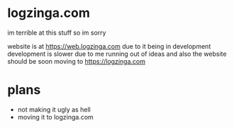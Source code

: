 # logzinga.com
im terrible at this stuff so im sorry 


website is at https://web.logzinga.com
due to it being in development
development is slower due to me running out of ideas
and also the website should be soon moving to https://logzinga.com

# plans
* not making it ugly as hell
* moving it to logzinga.com
